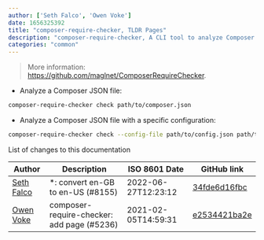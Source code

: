 ```yaml
---
author: ['Seth Falco', 'Owen Voke']
date: 1656325392
title: "composer-require-checker, TLDR Pages"
description: "composer-require-checker, A CLI tool to analyze Composer dependencies for soft dependencies."
categories: "common"
---
```

> More information: <https://github.com/maglnet/ComposerRequireChecker>.

- Analyze a Composer JSON file:

```bash
composer-require-checker check path/to/composer.json
```

- Analyze a Composer JSON file with a specific configuration:

```bash
composer-require-checker check --config-file path/to/config.json path/to/composer.json
```
List of changes to this documentation


Author | Description | ISO 8601 Date | GitHub link
------|-----|-----|-----
[Seth Falco](mailto:seth@falco.fun) | *: convert en-GB to en-US (#8155) | 2022-06-27T12:23:12 | [34fde6d16fbc](https://github.com/tldr-pages/tldr/commit/34fde6d16fbc0a3c45fff5903f0fc2597547b1bb)
[Owen Voke](mailto:development@voke.dev) | composer-require-checker: add page (#5236) | 2021-02-05T14:59:31 | [e2534421ba2e](https://github.com/tldr-pages/tldr/commit/e2534421ba2e22739360d2d229b1ffa1b198798e)

